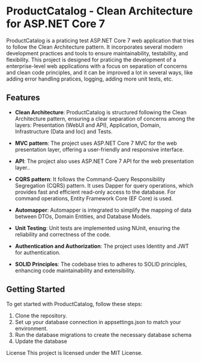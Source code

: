 # ProductCatalog - Clean Architecture for ASP.NET Core 7

ProductCatalog is a praticing test ASP.NET Core 7 web application that tries to follow the Clean Architecture pattern. It incorporates several modern development practices and tools to ensure maintainability, testability, and flexibility. 
This project is designed for praticing the development of a enterprise-level web applications with a focus on separation of concerns and clean code principles, and it can be improved a lot in several ways, like adding error handling pratices, logging, adding more unit tests, etc.

## Features

- **Clean Architecture**: ProductCatalog is structured following the Clean Architecture pattern, ensuring a clear separation of concerns among the layers: Presentation (WebUI and API), Application, Domain,  Infrastructure (Data and Ioc) and Tests.

- **MVC pattern**: The project uses ASP.NET Core 7 MVC for the web presentation layer, offering a user-friendly and responsive interface.
- **API**: The project also uses ASP.NET Core 7 API for the web presentation layer..

- **CQRS pattern**: It follows the Command-Query Responsibility Segregation (CQRS) pattern. It uses Dapper for query operations, which provides fast and efficient read-only access to the database. For command operations, Entity Framework Core (EF Core) is used.

- **Automapper**: Automapper is integrated to simplify the mapping of data between DTOs, Domain Entities, and Database Models.

- **Unit Testing**: Unit tests are implemented using NUnit, ensuring the reliability and correctness of the code.

- **Authentication and Authorization**: The project uses Identity and JWT for authentication.

- **SOLID Principles**: The codebase tries to adheres to SOLID principles, enhancing code maintainability and extensibility.

## Getting Started

To get started with ProductCatalog, follow these steps:

1. Clone the repository.
2. Set up your database connection in appsettings.json to match your environment.
3. Run the database migrations to create the necessary database schema
4. Update the database

License
This project is licensed under the MIT License.
